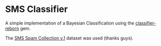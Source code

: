 # SMS Classifier

A simple implementation of a Bayesian Classification using the 
[classifier-reborn](https://github.com/jekyll/classifier-reborn) gem.

The [SMS Spam Collection
v.1](http://www.dt.fee.unicamp.br/~tiago//smsspamcollection/) dataset was used
(thanks guys).
